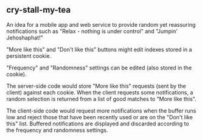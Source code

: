 
cry-stall-my-tea
----------------

An idea for a mobile app and web service to provide random yet
reassuring notifications such as "Relax - nothing is under control"
and "Jumpin' Jehoshaphat!"

"More like this" and "Don't like this" buttons might edit indexes
stored in a persistent cookie.

"Frequency" and "Randomness" settings can be edited (also stored
in the cookie).

The server-side code would store "More like this" requests (sent
by the client) against each cookie. When the client requests some
notifications, a random selection is returned from a list of good
matches to "More like this".

The client-side code would request more notifications when the
buffer runs low and reject those that have been recently used or
are on the "Don't like this" list. Buffered notifications are
displayed and discarded according to the frequency and randomness
settings.

